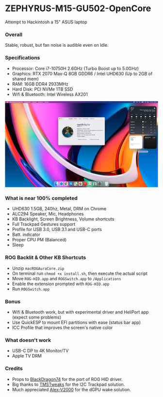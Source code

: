 # ZEPHYRUS-M15-GU502-OpenCore
Attempt to Hackintosh a 15" ASUS laptop

### Overall
Stable, robust, but fan noise is audible even on Idle.

### Specifications
* Processor: Core i7-10750H 2.6GHz (Turbo Boost up to 5.0GHz)
* Graphics: RTX 2070 Max-Q 8GB GDDR6 / Intel UHD630 (Up to 2GB of shared mem)
* RAM: 16GB DDR4 2933MHz
* Hard Disk: PCI NVMe 1TB SSD
* Wifi & Bluetooth: Intel Wireless AX201

![About](https://raw.githubusercontent.com/dkoluris/ZEPHYRUS-M15-GU502-OpenCore/master/Screenshots/about.jpg)

### What is near 100% completed
* UHD630 1.5GB, 240hz, Metal, DRM on Chrome
* ALC294 Speaker, Mic, Headphones
* KB Backlight, Screen Brightness, Volume shortcuts
* Full Trackpad Gestures support
* Profile for USB 3.0, USB 3.1 and USB-C ports
* Batt. indicator
* Proper CPU PM (Balanced)
* Sleep

### ROG Backlit & Other KB Shortcuts
* Unzip `macROGAuraCore.zip`
* On terminal run `chmod +x install.sh`, then execute the actual script
* Move `ROG-HID.app` and `ROGSwitch.app` to `/Applications`
* Enable the extension prompted with `ROG-HID.app`
* Run `ROGSwitch.app`

### Bonus
* Wifi & Bluetooth work, but with experimental driver and HeliPort app (expect some problems)
* Use QuickESP to mount EFI partitions with ease (status bar app)
* ICC Profile that improves the screen's native color

### What doesn't work
* USB-C DP to 4K Monitor/TV
* Apple TV DRM

### Credits
* Props to <a href="https://github.com/black-dragon74">BlackDragon74</a> for the port of ROG HID driver.
* Big thanks to <a href="https://www.tmstweaks.com">TMSTweaks</a> for the I2C Trackpad solution.
* Much appreciated <a href="https://github.com/Alex-V2000">Alex-V2000</a> for the dGPU wake solution.
